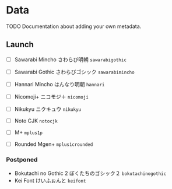# Data

TODO Documentation about adding your own metadata.

## Launch

- [ ] Sawarabi Mincho さわらび明朝 `sawarabigothic`
- [ ] Sawarabi Gothic さわらびゴシック `sawarabimincho`
- [ ] Hannari Mincho はんなり明朝 `hannari`
- [ ] Nicomoji+ ニコモジ＋ `nicomoji`
- [ ] Nikukyu ニクキュウ `nikukyu`
- [ ] Noto CJK `notocjk`

- [ ] M+ `mplus1p`
- [ ] Rounded Mgen+ `mplus1crounded`

### Postponed

- Bokutachi no Gothic 2 ぼくたちのゴシック２ `bokutachinogothic`
- Kei Font けいふぉんと `keifont`
